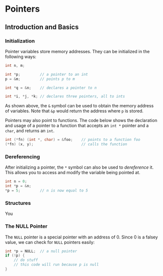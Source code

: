 # Pointers

## Introduction and Basics
### Initialization
Pointer variables store memory addresses. They can be initialized in the following ways:
```c
int n, m;

int *p;         // a pointer to an int
p = &m;         // points p to m 

int *q = &n;    // declares a pointer to n

int *i, *j, *k; // declares three pointers, all to ints
```
As shown above, the `&` symbol can be used to obtain the memory address of variables.
Note that `&p` would return the address where `p` is stored.

Pointers may also point to functions. The code below shows the declaration and usage of
a pointer to a function that accepts an `int *` pointer and a `char`, and returns an `int`.
```c
int (*fn) (int *, char) = &foo;    // points to a function foo
(*fn) (x, y);                      // calls the function
```

### Dereferencing
After initializing a pointer, the `*` symbol can also be used to *dereference* it. This
allows you to access and modify the variable being pointed at.
```c
int n = 0;
int *p = &n;
*p = 5;         // n is now equal to 5
```

### Structures
You 

### The NULL Pointer
The `NULL` pointer is a special pointer with an address of 0. Since 0 is a falsey value,
we can check for `NULL` pointers easily:
```c
int *p = NULL;  // a null pointer
if (!p) {
    // do stuff
    // this code will run because p is null
}
```